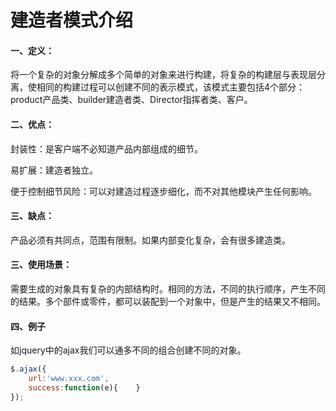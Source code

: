 # 建造者模式介绍

#### 一、定义：

将一个复杂的对象分解成多个简单的对象来进行构建，将复杂的构建层与表现层分离，使相同的构建过程可以创建不同的表示模式，该模式主要包括4个部分：product产品类、builder建造者类、Director指挥者类、客户。

#### 二、优点：

封装性：是客户端不必知道产品内部组成的细节。

易扩展：建造者独立。

便于控制细节风险：可以对建造过程逐步细化，而不对其他模块产生任何影响。

#### 三、缺点：

产品必须有共同点，范围有限制。如果内部变化复杂，会有很多建造类。

#### 三、使用场景：

需要生成的对象具有复杂的内部结构时。相同的方法，不同的执行顺序，产生不同的结果。多个部件或零件，都可以装配到一个对象中，但是产生的结果又不相同。

#### 四、例子

如jquery中的ajax我们可以通多不同的组合创建不同的对象。

```js
$.ajax({
    url:'www.xxx.com',    
    success:function(e){    }  
});
```
